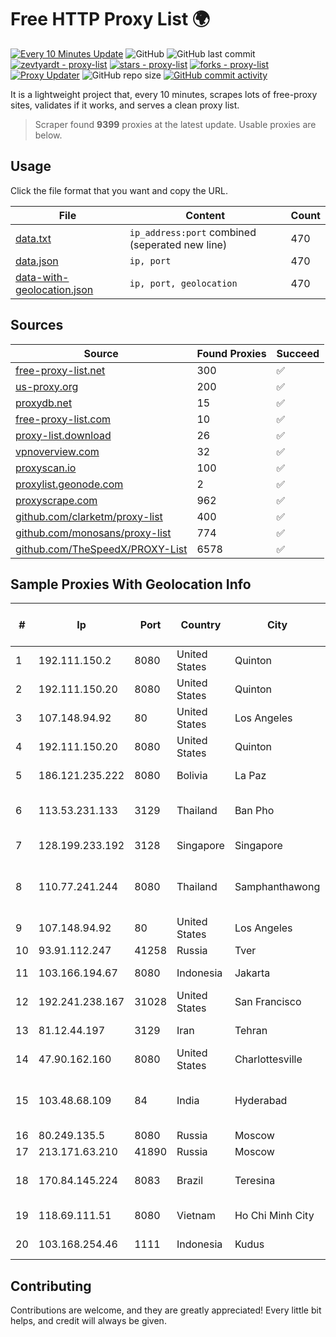 
# Free HTTP Proxy List 🌍

[![Every 10 Minutes Update](https://github.com/mertguvencli/http-proxy-list/actions/workflows/main.yml/badge.svg?branch=main)](https://github.com/mertguvencli/http-proxy-list/actions/workflows/main.yml)
![GitHub](https://img.shields.io/github/license/mertguvencli/http-proxy-list)
![GitHub last commit](https://img.shields.io/github/last-commit/mertguvencli/http-proxy-list)
[![zevtyardt - proxy-list](https://img.shields.io/static/v1?label=zevtyardt&message=proxy-list&color=blue&logo=github)](https://github.com/zevtyardt/proxy-list "Go to GitHub repo")
[![stars - proxy-list](https://img.shields.io/github/stars/zevtyardt/proxy-list?style=social)](https://github.com/zevtyardt/proxy-list)
[![forks - proxy-list](https://img.shields.io/github/forks/zevtyardt/proxy-list?style=social)](https://github.com/zevtyardt/proxy-list)
[![Proxy Updater](https://github.com/zevtyardt/proxy-list/workflows/Proxy%20Updater/badge.svg)](https://github.com/zevtyardt/proxy-list/actions?query=workflow:"Proxy+Updater")
![GitHub repo size](https://img.shields.io/github/repo-size/zevtyardt/proxy-list)
[![GitHub commit activity](https://img.shields.io/github/commit-activity/m/zevtyardt/proxy-list?logo=commits)](https://github.com/zevtyardt/proxy-list/commits/main)

It is a lightweight project that, every 10 minutes, scrapes lots of free-proxy sites, validates if it works, and serves a clean proxy list.

> Scraper found **9399** proxies at the latest update. Usable proxies are below.

## Usage

Click the file format that you want and copy the URL.

|File|Content|Count|
|----|-------|-----|
|[data.txt](https://raw.githubusercontent.com/mertguvencli/http-proxy-list/main/proxy-list/data.txt)|`ip_address:port` combined (seperated new line)|470|
|[data.json](https://raw.githubusercontent.com/mertguvencli/http-proxy-list/main/proxy-list/data.json)|`ip, port`|470|
|[data-with-geolocation.json](https://raw.githubusercontent.com/mertguvencli/http-proxy-list/main/proxy-list/data-with-geolocation.json)|`ip, port, geolocation`|470|

## Sources

|Source|Found Proxies|Succeed|
|------|-------------|-------|
|[free-proxy-list.net](https://free-proxy-list.net)|300|✅|
|[us-proxy.org](https://www.us-proxy.org)|200|✅|
|[proxydb.net](http://proxydb.net)|15|✅|
|[free-proxy-list.com](https://free-proxy-list.com/?page=&port=&type%5B%5D=http&type%5B%5D=https&up_time=0&search=Search)|10|✅|
|[proxy-list.download](https://www.proxy-list.download/HTTP)|26|✅|
|[vpnoverview.com](https://vpnoverview.com/privacy/anonymous-browsing/free-proxy-servers)|32|✅|
|[proxyscan.io](https://www.proxyscan.io)|100|✅|
|[proxylist.geonode.com](https://proxylist.geonode.com/api/proxy-list?limit=300&page=1&sort_by=lastChecked&sort_type=desc&protocols=http,https)|2|✅|
|[proxyscrape.com](https://api.proxyscrape.com/v2/?request=displayproxies&protocol=http&timeout=10000&country=all&ssl=all&anonymity=all)|962|✅|
|[github.com/clarketm/proxy-list](https://raw.githubusercontent.com/clarketm/proxy-list/master/proxy-list-raw.txt)|400|✅|
|[github.com/monosans/proxy-list](https://raw.githubusercontent.com/monosans/proxy-list/main/proxies/http.txt)|774|✅|
|[github.com/TheSpeedX/PROXY-List](https://raw.githubusercontent.com/TheSpeedX/PROXY-List/master/http.txt)|6578|✅|


## Sample Proxies With Geolocation Info

|#|Ip|Port|Country|City|Internet Service Provider|
|-|--|----|-------|----|-------------------------|
|1|192.111.150.2|8080|United States|Quinton|Centrilogic|
|2|192.111.150.20|8080|United States|Quinton|Centrilogic|
|3|107.148.94.92|80|United States|Los Angeles|PEG TECH INC|
|4|192.111.150.20|8080|United States|Quinton|Centrilogic|
|5|186.121.235.222|8080|Bolivia|La Paz|AXS Bolivia S. A.|
|6|113.53.231.133|3129|Thailand|Ban Pho|TOT Public Company Limited|
|7|128.199.233.192|3128|Singapore|Singapore|DigitalOcean, LLC|
|8|110.77.241.244|8080|Thailand|Samphanthawong|CAT Telecom Public Company Limited|
|9|107.148.94.92|80|United States|Los Angeles|PEG TECH INC|
|10|93.91.112.247|41258|Russia|Tver|Fast Link Ltd.|
|11|103.166.194.67|8080|Indonesia|Jakarta|Hipernet Indodata|
|12|192.241.238.167|31028|United States|San Francisco|DigitalOcean, LLC|
|13|81.12.44.197|3129|Iran|Tehran|RESPINA Networks|
|14|47.90.162.160|8080|United States|Charlottesville|Alibaba.com LLC|
|15|103.48.68.109|84|India|Hyderabad|Country Online Services PVT LTD|
|16|80.249.135.5|8080|Russia|Moscow|Acod JSC|
|17|213.171.63.210|41890|Russia|Moscow|JSC Comcor|
|18|170.84.145.224|8083|Brazil|Teresina|Direct Telecom Ltda|
|19|118.69.111.51|8080|Vietnam|Ho Chi Minh City|FPT Telecom Company|
|20|103.168.254.46|1111|Indonesia|Kudus|PT Fahasa Tri Data|



## Contributing

Contributions are welcome, and they are greatly appreciated! Every
little bit helps, and credit will always be given.

